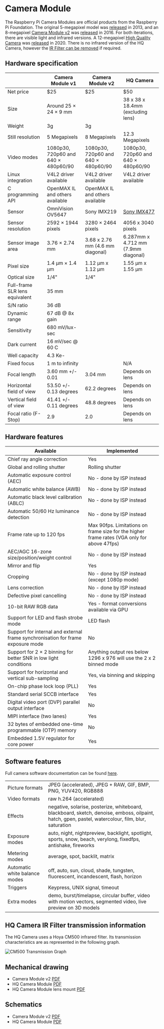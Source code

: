 # Camera Module

The Raspberry Pi Camera Modules are official products from the Raspberry Pi Foundation. The original 5-megapixel model was [released](https://www.raspberrypi.org/blog/camera-board-available-for-sale/) in 2013, and an 8-megapixel [Camera Module v2](https://www.raspberrypi.org/products/camera-module-v2/) was [released](https://www.raspberrypi.org/blog/new-8-megapixel-camera-board-sale-25/) in 2016. For both iterations, there are visible light and infrared versions. A 12-megapixel [High Quality Camera](https://www.raspberrypi.org/products/raspberry-pi-high-quality-camera/) was [released](https://www.raspberrypi.org/blog/new-product-raspberry-pi-high-quality-camera-on-sale-now-at-50/) in 2020. There is no infrared version of the HQ Camera, however the [IR Filter can be removed](hqcam_filter_removal.md) if required.

## Hardware specification

| | Camera Module v1 | Camera Module v2 | HQ Camera |
| --- | --- | --- | --- |
| Net price | $25 | $25 | $50 | 
| Size | Around 25 × 24 × 9 mm | | 38 x 38 x 18.4mm (excluding lens) |
| Weight | 3g | 3g | |
| Still resolution | 5 Megapixels | 8 Megapixels | 12.3 Megapixels |
| Video modes | 1080p30, 720p60 and 640 × 480p60/90 | 1080p30, 720p60 and 640 × 480p60/90 | 1080p30, 720p60 and 640 × 480p60/90 |
| Linux integration | V4L2 driver available | V4L2 driver available | V4L2 driver available |
| C programming API | OpenMAX IL and others available | OpenMAX IL and others available | |
| Sensor | OmniVision OV5647 | Sony IMX219 | [Sony IMX477](https://www.sony-semicon.co.jp/products/common/pdf/IMX477-AACK_Flyer.pdf) |
| Sensor resolution | 2592 × 1944 pixels | 3280 × 2464 pixels | 4056 x 3040 pixels|
| Sensor image area | 3.76 × 2.74 mm | 3.68 x 2.76 mm (4.6 mm diagonal) | 6.287mm x 4.712 mm (7.9mm diagonal) |
| Pixel size | 1.4 µm × 1.4 µm | 1.12 µm x 1.12 µm  | 1.55 µm x 1.55 µm |
| Optical size	| 1/4" | 1/4" | |
| Full-frame SLR lens equivalent | 35 mm | | |
| S/N ratio | 36 dB | | |
| Dynamic range | 67 dB @ 8x gain | | |
| Sensitivity | 680 mV/lux-sec | | |
| Dark current | 16 mV/sec @ 60 C | | |
| Well capacity | 4.3 Ke- | | | 
| Fixed focus | 1 m to infinity | | N/A | 
| Focal length | 3.60 mm +/- 0.01 | 3.04 mm | Depends on lens |
| Horizontal field of view | 53.50  +/- 0.13 degrees | 62.2 degrees | Depends on lens|
| Vertical field of view | 41.41 +/- 0.11 degrees | 48.8 degrees | Depends on lens |
| Focal ratio (F-Stop) | 2.9 | 2.0 | Depends on lens |

## Hardware features

| Available | Implemented |
| --- | --- |
| Chief ray angle correction | Yes |
| Global and rolling shutter | Rolling shutter |
| Automatic exposure control (AEC) | No - done by ISP instead |
| Automatic white balance (AWB) | No - done by ISP instead |
| Automatic black level calibration (ABLC) | No - done by ISP instead |
| Automatic 50/60 Hz luminance detection | No - done by ISP instead |
| Frame rate up to 120 fps | Max 90fps. Limitations on frame size for the higher frame rates (VGA only for above 47fps) |
| AEC/AGC 16-zone size/position/weight control | No - done by ISP instead |
| Mirror and flip | Yes |
| Cropping | No - done by ISP instead (except 1080p mode) |
| Lens correction | No - done by ISP instead |
| Defective pixel cancelling | No - done by ISP instead |
| 10-bit RAW RGB data | Yes - format conversions available via GPU |
| Support for LED and flash strobe mode | LED flash |
| Support for internal and external frame synchronisation for frame exposure mode | No |
| Support for 2 × 2 binning for better SNR in low light conditions | Anything output res below 1296 x 976 will use the 2 x 2 binned mode |
| Support for horizontal and vertical sub-sampling | Yes, via binning and skipping |
| On-chip phase lock loop (PLL) | Yes |
| Standard serial SCCB interface | Yes |
| Digital video port (DVP) parallel output interface | No |
| MIPI interface (two lanes) | Yes |
| 32 bytes of embedded one-time programmable (OTP) memory | No |
| Embedded 1.5V regulator for core power | Yes |

## Software features

Full camera software documentation can be found [here](../../raspbian/applications/camera.md).

| | |
| --- | --- |
| Picture formats | JPEG (accelerated), JPEG + RAW, GIF, BMP, PNG, YUV420, RGB888 |
| Video formats | raw h.264 (accelerated) |
| Effects | negative, solarise, posterize, whiteboard, blackboard, sketch, denoise, emboss, oilpaint, hatch, gpen, pastel, watercolour, film, blur, saturation |
| Exposure modes |auto, night, nightpreview, backlight, spotlight, sports, snow, beach, verylong, fixedfps, antishake, fireworks |
| Metering modes | average, spot, backlit, matrix |
| Automatic white balance modes | off, auto, sun, cloud, shade, tungsten, fluorescent, incandescent, flash, horizon |
| Triggers | Keypress, UNIX signal, timeout |
| Extra modes | demo, burst/timelapse, circular buffer, video with motion vectors, segmented video, live preview on 3D models |

## HQ Camera IR Filter transmission information

The HQ Camera uses a Hoya CM500 infrared filter. Its transmission characteristics are as represented in the following graph.

![CM500 Transmission Graph](./hoyacm500.png)

## Mechanical drawing

- Camera Module v2 [PDF](mechanical/rpi_MECH_Camera2_2p1.pdf)
- HQ Camera Module [PDF](mechanical/rpi_MECH_HQcamera_1p0.pdf)
- HQ Camera Module lens mount [PDF](mechanical/rpi_MECH_HQcamera_lensmount_1p0.pdf)
  
## Schematics

- Camera Module v2 [PDF](schematics/rpi_SCH_Camera2_2p1.pdf)
- HQ Camera Module [PDF](schematics/rpi_SCH_HQcamera_1p0.pdf)

